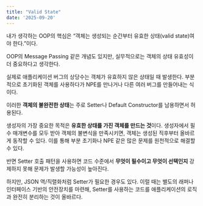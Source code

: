 ```yaml
---
title: "Valid State"
date: '2025-09-20'
---
```


내가 생각하는 OOP의 핵심은 “객체는 생성되는 순간부터 유효한 상태(valid state)여야 한다.”이다. 

OOP의 Message Passing 같은 개념도 있지만, 실무적으로는 객체의 상태 유효성이 더 중요하다고 생각한다.

실제로 애플리케이션 버그의 상당수는 객체가 유효하지 않은 상태일 때 발생한다. 부분적으로 초기화된 객체를 사용하다가 NPE를 만나거나 다른 여러 버그를 만들어내는 식이다.

이러한 **객체의 불완전한 상태**는 주로 Setter나 Default Constructor를 남용하면서 허용된다.

생성자의 가장 중요한 목적은 **유효한 상태를 가진 객체를 만드는 것**이다. 
생성자에서 필수 매개변수를 모두 받아 객체의 불변식을 만족시키면, 객체는 생성된 직후부터 올바르게 동작할 수 있다. 
이를 통해 부분 초기화나 NPE 같은 많은 문제를 원천적으로 해결할 수 있다.

반면 Setter 호출 패턴을 사용하면 코드 수준에서 **무엇이 필수이고 무엇이 선택인지** 강제하지 못해 문제가 발생할 가능성이 높아진다.

하지만, JSON 역/직렬화처럼 Setter가 필요한 경우도 있다. 이럴 때는 별도의 래퍼나 인터페이스 기반의 안전장치를 마련해, Setter를 사용하는 코드를 애플리케이션의 로직과 완전히 분리하는 것이 올바르다.